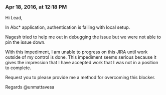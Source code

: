 ### Apr 18, 2016, at 12:18 PM

Hi Lead,

In Abc* application, authentication is failing with local setup.

Nagesh tried to help me out in debugging the issue but we were not able to pin the issue down.

With this impediment, I am unable to progress on this JIRA until work outside of my control is done.
This impediment seems serious because it gives the impression that I have accepted work that I was not in a position to complete. 

Request you to please provide me a method for overcoming this blocker.


Regards
@unmattavesa
